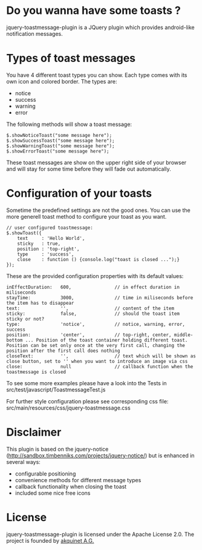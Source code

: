 Do you wanna have some toasts ?
===============================
jquery-toastmessage-plugin is a JQuery plugin which provides android-like notification messages.



Types of toast messages
=======================

You have 4 different toast types you can show. Each type comes with its own icon and colored border. The types are:
* notice
* success
* warning
* error

The following methods will show a toast message:

    $.showNoticeToast("some message here");
    $.showSuccessToast("some message here");
    $.showWarningToast("some message here");
    $.showErrorToast("some message here");

These toast messages are show on the upper right side of your browser and will stay for some time before they will fade out automatically.

Configuration of your toasts
============================
Sometime the predefined settings are not the good ones. You can use the more generell toast method to configure your
toast as you want.

    // user configured toastmessage:
    $.showToast({
        text     : 'Hello World',
        sticky   : true,
        position : 'top-right',
        type     : 'success',
        close    : function () {console.log("toast is closed ...");}
    });


These are the provided configuration properties with its default values:

    inEffectDuration: 	600,				// in effect duration in miliseconds
    stayTime: 			3000,				// time in miliseconds before the item has to disappear
    text: 				'',					// content of the item
    sticky: 			false,				// should the toast item sticky or not?
    type: 				'notice', 			// notice, warning, error, success
    position:           'center',           // top-right, center, middle-bottom ... Position of the toast container holding different toast. Position can be set only once at the very first call, changing the position after the first call does nothing
    closeText:          '',                 // text which will be shown as close button, set to '' when you want to introduce an image via css
    close:              null                // callback function when the toastmessage is closed

To see some more examples please have a look into the Tests in src/test/javascript/ToastmessageTest.js

For further style configuration please see corresponding css file: src/main/resources/css/jquery-toastmessage.css


Disclaimer
==========
This plugin is based on the jquery-notice (http://sandbox.timbenniks.com/projects/jquery-notice/)
but is enhanced in several ways:

* configurable positioning
* convenience methods for different message types
* callback functionality when closing the toast
* included some nice free icons


License
=======
jquery-toastmessage-plugin is licensed under the Apache License 2.0. The project is founded by [akquinet A.G.](http://www.akquinet.de/en)